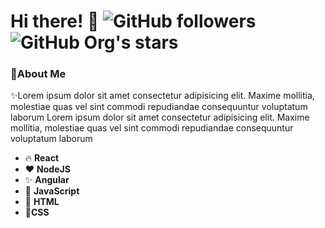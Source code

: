 # Hi there! 👏  ![GitHub followers](https://img.shields.io/github/followers/nchathu2014?style=plastic) ![GitHub Org's stars](https://img.shields.io/github/stars/nchathu2014?style=plastic)


### 🚀About Me 

✨Lorem ipsum dolor sit amet consectetur adipisicing elit. Maxime mollitia, molestiae quas vel sint commodi repudiandae consequuntur voluptatum laborum Lorem ipsum dolor sit amet consectetur adipisicing elit. Maxime mollitia, molestiae quas vel sint commodi repudiandae consequuntur voluptatum laborum




- 🔥  **React**
- ❤  **NodeJS**
- ✨ **Angular**
- 👑 **JavaScript**
- 🥈 **HTML**
- 💖**CSS** 

